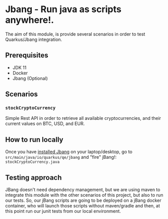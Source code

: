 # Jbang - Run java as scripts anywhere!. 

The aim of this module, is provide several scenarios in order to test Quarkus/Jbang integration. 

## Prerequisites
 - JDK 11
 - Docker
 - Jbang (Optional)

## Scenarios

### `stockCryptoCurrency`
Simple Rest API in order to retrieve all available cryptocurrencies, and their current values on BTC, USD, and EUR. 

## How to run locally

Once you have [installed Jbang](https://www.jbang.dev/download) on your laptop/desktop, go to `src/main/java/io/quarkus/qe/jbang`
and "fire" jBang!: `stockCryptoCurrency.java` 

## Testing approach

JBang doesn't need dependency management, but we are using maven to integrate this module with the other scenarios of this project, but also to run our tests. 
So, our jBang scripts are going to be deployed on a jBang docker container, who will launch those scripts without maven/gradle and then,
at this point run our junit tests from our local environment. 
